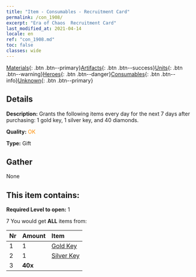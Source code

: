 ```yaml
---
title: "Item - Consumables - Recruitment Card"
permalink: /con_1908/
excerpt: "Era of Chaos  Recruitment Card"
last_modified_at: 2021-04-14
locale: en
ref: "con_1908.md"
toc: false
classes: wide
---
```

 [Materials](/Items/){: .btn .btn--primary}[Artifacts](/Items/Artifacts/){: .btn .btn--success}[Units](/Items/Units/){: .btn .btn--warning}[Heroes](/Items/Heroes/){: .btn .btn--danger}[Consumables](/Items/Consumables/){: .btn .btn--info}[Unknown](/Items/Unknown/){: .btn .btn--primary}

## Details
 **Description:** Grants the following items every day for the next 7 days after purchasing: 1 gold key, 1 silver key, and 40 diamonds.

 **Quality:** <span style="color: #FF8C00">OK</span>

 **Type:** Gift

## Gather

  None

## This item contains:

 **Required Level to open:** 1

 7 You would get **ALL** items  from:

  | Nr | Amount |     Item    |
  |:---|:-------|:------------|
  | 1 | 1 | [Gold Key](/Items/con_783/) | 
  | 2 | 1 | [Silver Key](/Items/con_693/) | 
  | 3 |  **40x** | <i class="fas fa-gem"/> |  | 
